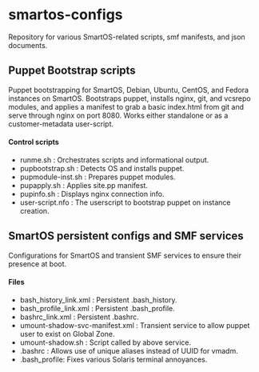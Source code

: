 smartos-configs
===============

Repository for various SmartOS-related scripts, smf manifests, and json documents.

Puppet Bootstrap scripts
------------
Puppet bootstrapping for SmartOS, Debian, Ubuntu, CentOS, and Fedora instances on SmartOS.  Bootstraps puppet, installs nginx, git, and vcsrepo modules, and applies a manifest to grab a basic index.html from git and serve through nginx on port 8080.  Works either standalone or as a customer-metadata user-script.

#### Control scripts
- runme.sh :		  			 Orchestrates scripts and informational output.
- pupbootstrap.sh :		 Detects OS and installs puppet.
- pupmodule-inst.sh : Prepares puppet modules.
- pupapply.sh :				 Applies site.pp manifest.
- pupinfo.sh :				 Displays nginx connection info.
- user-script.nfo :		 The userscript to bootstrap puppet on instance creation.

SmartOS persistent configs and SMF services
------------
Configurations for SmartOS and transient SMF services to ensure their presence at boot.
#### Files
- bash_history_link.xml :		Persistent .bash_history.
- bash_profile_link.xml :		Persistent .bash_profile.
- bashrc_link.xml	:					Persistent .bashrc.
- umount-shadow-svc-manifest.xml :	Transient service to allow puppet user to exist on Global Zone.
- umount-shadow.sh :			Script called by above service.
- .bashrc :									Allows use of unique aliases instead of UUID for vmadm.
- .bash_profile:						Fixes various Solaris terminal annoyances.